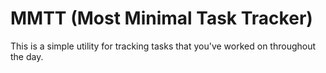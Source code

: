 # MMTT (Most Minimal Task Tracker)

This is a simple utility for tracking tasks that you've worked on throughout the day.